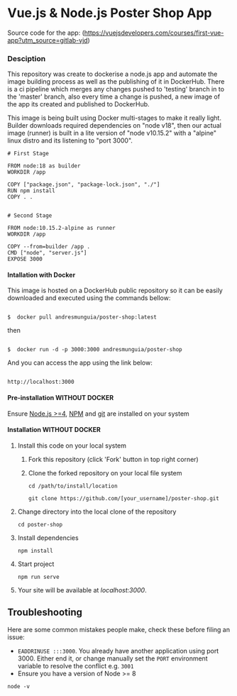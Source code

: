 # Vue.js & Node.js Poster Shop App

Source code for the app:
(https://vuejsdevelopers.com/courses/first-vue-app?utm_source=gitlab-vjd)


### Desciption

This repository was create to dockerise a node.js app and automate the image building process as well as the publishing of it in DockerHub. There is a ci pipeline which merges any changes pushed to 'testing' branch in to the 'master' branch, also every time a change is pushed, a new image of the app its created and published to DockerHub. 


This image is being built using Docker multi-stages to make it really light. Builder downloads required dependencies on "node v18", then our actual image (runner) is built in a lite version of "node v10.15.2" with a "alpine" linux distro and its listening to "port 3000".

 ```
 # First Stage

FROM node:18 as builder
WORKDIR /app

COPY ["package.json", "package-lock.json", "./"]
RUN npm install
COPY . .


# Second Stage

FROM node:10.15.2-alpine as runner
WORKDIR /app

COPY --from=builder /app .
CMD ["node", "server.js"]
EXPOSE 3000

 ```
 
#### Intallation with Docker

This image is hosted on a DockerHub public repository so it can be easily downloaded and executed using the commands bellow:

 ```

 $  docker pull andresmunguia/poster-shop:latest
 ```
 
 then
 
 ```
 
 $  docker run -d -p 3000:3000 andresmunguia/poster-shop
 ```
 
 And you can access the app using the link below:
 
 ```
 
 http://localhost:3000
 ```

#### Pre-installation WITHOUT DOCKER

Ensure [Node.js  >=4](https://nodejs.org/en/download/), [NPM](https://docs.npmjs.com) and [git](https://git-scm.com/book/en/v2/Getting-Started-Installing-Git) are installed on your system
 
#### Installation WITHOUT DOCKER

1. Install this code on your local system
     
    1. Fork this repository (click 'Fork' button in top right corner)
    2. Clone the forked repository on your local file system
    
        ```
        cd /path/to/install/location
        
        git clone https://github.com/[your_username]/poster-shop.git
        ```

2. Change directory into the local clone of the repository

    ```
    cd poster-shop
    ```

3. Install dependencies

    ```
    npm install
    ```
    
4. Start project

    ```
    npm run serve
    ```

5. Your site will be available at *localhost:3000*.

## Troubleshooting

Here are some common mistakes people make, check these before filing an issue:

- `EADDRINUSE :::3000`. You already have another application using port 3000. Either end it, or change manually set the `PORT` environment variable to resolve the conflict e.g. `3001`
- Ensure you have a version of Node >= 8

```
node -v
```
